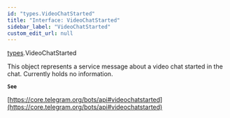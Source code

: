 ```yaml
---
id: "types.VideoChatStarted"
title: "Interface: VideoChatStarted"
sidebar_label: "VideoChatStarted"
custom_edit_url: null
---
```


[types](../modules/types.md).VideoChatStarted

This object represents a service message about a video chat started in the chat.
Currently holds no information.

**`See`**

[https://core.telegram.org/bots/api#videochatstarted](https://core.telegram.org/bots/api#videochatstarted)
